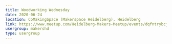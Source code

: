 ```yaml
---
title: Woodworking Wednesday
date: 2020-06-24
location: CoMakingSpace (Makerspace Heidelberg), Heidelberg
link: https://www.meetup.com/Heidelberg-Makers-Meetup/events/dqfntrybcjbgc/
usergroup: makershd
type: usergroup
---
```


